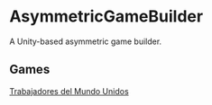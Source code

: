 # AsymmetricGameBuilder

A Unity-based asymmetric game builder.

## Games

[Trabajadores del Mundo Unidos](Docs/TrabajadoresDelMundoUnidos.md)
